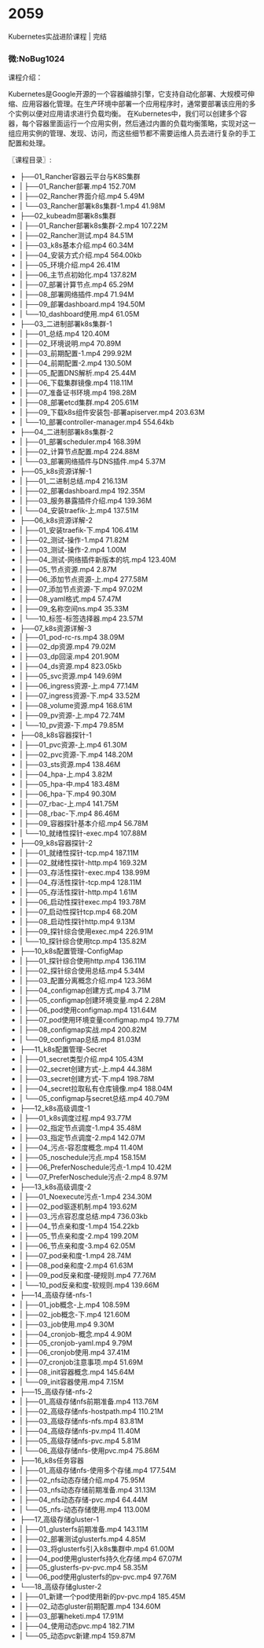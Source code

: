 # 2059
Kubernetes实战进阶课程 | 完结
### 微:NoBug1024 


课程介绍：

Kubernetes是Google开源的一个容器编排引擎，它支持自动化部署、大规模可伸缩、应用容器化管理。在生产环境中部署一个应用程序时，通常要部署该应用的多个实例以便对应用请求进行负载均衡。
在Kubernetes中，我们可以创建多个容器，每个容器里面运行一个应用实例，然后通过内置的负载均衡策略，实现对这一组应用实例的管理、发现、访问，而这些细节都不需要运维人员去进行复杂的手工配置和处理。


〖课程目录〗:

- ├──01_Rancher容器云平台与K8S集群  
- |   ├──01_Rancher部署.mp4  152.70M
- |   ├──02_Rancher界面介绍.mp4  5.49M
- |   └──03_Rancher部署k8s集群-1.mp4  41.98M
- ├──02_kubeadm部署k8s集群  
- |   ├──01_Rancher部署k8s集群-2.mp4  107.22M
- |   ├──02_Rancher测试.mp4  84.51M
- |   ├──03_k8s基本介绍.mp4  60.34M
- |   ├──04_安装方式介绍.mp4  564.00kb
- |   ├──05_环境介绍.mp4  26.41M
- |   ├──06_主节点初始化.mp4  137.82M
- |   ├──07_部署计算节点.mp4  65.29M
- |   ├──08_部署网络插件.mp4  71.94M
- |   ├──09_部署dashboard.mp4  194.50M
- |   └──10_dashboard使用.mp4  61.05M
- ├──03_二进制部署k8s集群-1  
- |   ├──01_总结.mp4  120.40M
- |   ├──02_环境说明.mp4  70.89M
- |   ├──03_前期配置-1.mp4  299.92M
- |   ├──04_前期配置-2.mp4  130.50M
- |   ├──05_配置DNS解析.mp4  25.44M
- |   ├──06_下载集群镜像.mp4  118.11M
- |   ├──07_准备证书环境.mp4  198.28M
- |   ├──08_部署etcd集群.mp4  205.61M
- |   ├──09_下载k8s组件安装包-部署apiserver.mp4  203.63M
- |   └──10_部署controller-manager.mp4  554.64kb
- ├──04_二进制部署k8s集群-2  
- |   ├──01_部署scheduler.mp4  168.39M
- |   ├──02_计算节点配置.mp4  224.88M
- |   └──03_部署网络插件与DNS插件.mp4  5.37M
- ├──05_k8s资源详解-1  
- |   ├──01_二进制总结.mp4  216.13M
- |   ├──02_部署dashboard.mp4  192.35M
- |   ├──03_服务暴露插件介绍.mp4  139.36M
- |   └──04_安装traefik-上.mp4  137.51M
- ├──06_k8s资源详解-2  
- |   ├──01_安装traefik-下.mp4  106.41M
- |   ├──02_测试-操作-1.mp4  71.82M
- |   ├──03_测试-操作-2.mp4  1.00M
- |   ├──04_测试-网络插件新版本的坑.mp4  123.40M
- |   ├──05_节点资源.mp4  2.87M
- |   ├──06_添加节点资源-上.mp4  277.58M
- |   ├──07_添加节点资源-下.mp4  97.02M
- |   ├──08_yaml格式.mp4  57.47M
- |   ├──09_名称空间ns.mp4  35.33M
- |   └──10_标签-标签选择器.mp4  23.57M
- ├──07_k8s资源详解-3  
- |   ├──01_pod-rc-rs.mp4  38.09M
- |   ├──02_dp资源.mp4  79.02M
- |   ├──03_dp回滚.mp4  201.90M
- |   ├──04_ds资源.mp4  823.05kb
- |   ├──05_svc资源.mp4  149.69M
- |   ├──06_ingress资源-上.mp4  77.14M
- |   ├──07_ingress资源-下.mp4  33.52M
- |   ├──08_volume资源.mp4  168.61M
- |   ├──09_pv资源-上.mp4  72.74M
- |   └──10_pv资源-下.mp4  79.85M
- ├──08_k8s容器探针-1  
- |   ├──01_pvc资源-上.mp4  61.30M
- |   ├──02_pvc资源-下.mp4  148.20M
- |   ├──03_sts资源.mp4  138.46M
- |   ├──04_hpa-上.mp4  3.82M
- |   ├──05_hpa-中.mp4  183.48M
- |   ├──06_hpa-下.mp4  90.30M
- |   ├──07_rbac-上.mp4  141.75M
- |   ├──08_rbac-下.mp4  86.46M
- |   ├──09_容器探针基本介绍.mp4  56.78M
- |   └──10_就绪性探针-exec.mp4  107.88M
- ├──09_k8s容器探针-2  
- |   ├──01_就绪性探针-tcp.mp4  187.11M
- |   ├──02_就绪性探针-http.mp4  169.32M
- |   ├──03_存活性探针-exec.mp4  138.99M
- |   ├──04_存活性探针-tcp.mp4  128.11M
- |   ├──05_存活性探针-http.mp4  1.61M
- |   ├──06_启动性探针exec.mp4  193.78M
- |   ├──07_启动性探针tcp.mp4  68.20M
- |   ├──08_启动性探针http.mp4  9.13M
- |   ├──09_探针综合使用exec.mp4  226.91M
- |   └──10_探针综合使用tcp.mp4  135.82M
- ├──10_k8s配置管理-ConfigMap  
- |   ├──01_探针综合使用http.mp4  136.11M
- |   ├──02_探针综合使用总结.mp4  5.34M
- |   ├──03_配置分离概念介绍.mp4  123.36M
- |   ├──04_configmap创建方式.mp4  3.71M
- |   ├──05_configmap创建环境变量.mp4  2.28M
- |   ├──06_pod使用configmap.mp4  131.64M
- |   ├──07_pod使用环境变量configmap.mp4  19.77M
- |   ├──08_configmap实战.mp4  200.82M
- |   └──09_configmap总结.mp4  81.03M
- ├──11_k8s配置管理-Secret  
- |   ├──01_secret类型介绍.mp4  105.43M
- |   ├──02_secret创建方式-上.mp4  44.38M
- |   ├──03_secret创建方式-下.mp4  198.78M
- |   ├──04_secret拉取私有仓库镜像.mp4  188.04M
- |   └──05_configmap与secret总结.mp4  40.79M
- ├──12_k8s高级调度-1  
- |   ├──01_k8s调度过程.mp4  93.77M
- |   ├──02_指定节点调度-1.mp4  35.48M
- |   ├──03_指定节点调度-2.mp4  142.07M
- |   ├──04_污点-容忍度概念.mp4  11.40M
- |   ├──05_noschedule污点.mp4  158.15M
- |   ├──06_PreferNoschedule污点-1.mp4  10.42M
- |   └──07_PreferNoschedule污点-2.mp4  8.97M
- ├──13_k8s高级调度-2  
- |   ├──01_Noexecute污点-1.mp4  234.30M
- |   ├──02_pod驱逐机制.mp4  193.62M
- |   ├──03_污点容忍度总结.mp4  736.03kb
- |   ├──04_节点亲和度-1.mp4  154.22kb
- |   ├──05_节点亲和度-2.mp4  199.20M
- |   ├──06_节点亲和度-3.mp4  62.05M
- |   ├──07_pod亲和度-1.mp4  28.74M
- |   ├──08_pod亲和度-2.mp4  61.63M
- |   ├──09_pod反亲和度-硬规则.mp4  77.76M
- |   └──10_pod反亲和度-软规则.mp4  139.66M
- ├──14_高级存储-nfs-1  
- |   ├──01_job概念-上.mp4  108.59M
- |   ├──02_job概念-下.mp4  121.60M
- |   ├──03_job使用.mp4  9.30M
- |   ├──04_cronjob-概念.mp4  4.90M
- |   ├──05_cronjob-yaml.mp4  9.79M
- |   ├──06_cronjob使用.mp4  37.41M
- |   ├──07_cronjob注意事项.mp4  51.69M
- |   ├──08_init容器概念.mp4  145.64M
- |   └──09_init容器使用.mp4  7.15M
- ├──15_高级存储-nfs-2  
- |   ├──01_高级存储nfs前期准备.mp4  113.76M
- |   ├──02_高级存储nfs-hostpath.mp4  110.21M
- |   ├──03_高级存储nfs-nfs.mp4  83.81M
- |   ├──04_高级存储nfs-pv.mp4  11.40M
- |   ├──05_高级存储nfs-pvc.mp4  5.81M
- |   └──06_高级存储nfs-使用pvc.mp4  75.86M
- ├──16_k8s任务容器  
- |   ├──01_高级存储nfs-使用多个存储.mp4  177.54M
- |   ├──02_nfs动态存储介绍.mp4  75.95M
- |   ├──03_nfs动态存储前期准备.mp4  31.13M
- |   ├──04_nfs动态存储-pvc.mp4  64.44M
- |   └──05_nfs-动态存储使用.mp4  113.00M
- ├──17_高级存储gluster-1  
- |   ├──01_glusterfs前期准备.mp4  143.11M
- |   ├──02_部署测试glusterfs.mp4  4.85M
- |   ├──03_将glusterfs引入k8s集群中.mp4  61.00M
- |   ├──04_pod使用glusterfs持久化存储.mp4  67.07M
- |   ├──05_glusterfs-pv-pvc.mp4  58.35M
- |   └──06_pod使用glusterfs的pv-pvc.mp4  97.76M
- └──18_高级存储gluster-2  
- |   ├──01_新建一个pod使用新的pv-pvc.mp4  185.45M
- |   ├──02_动态gluster前期配置.mp4  134.60M
- |   ├──03_部署heketi.mp4  17.91M
- |   ├──04_使用动态pvc.mp4  182.71M
- |   └──05_动态pvc新建.mp4  159.87M
